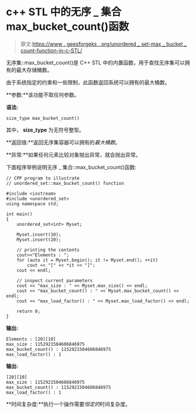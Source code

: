 # c++ STL 中的无序 _ 集合 max_bucket_count()函数

> 原文:[https://www . geesforgeks . org/unordered _ set-max _ bucket _ count-function-in-c-STL/](https://www.geeksforgeeks.org/unordered_set-max_bucket_count-function-in-c-stl/)

无序集::max_bucket_count()是 C++ STL 中的内置函数，用于查找无序集可以拥有的最大存储桶数。

由于系统指定的约束和一些限制，此函数返回系统可以拥有的最大桶数。

**参数:**该功能不取任何参数。

**语法:**

```
size_type max_bucket_count()
```

其中， **size_type** 为无符号整型。

**返回值:**返回无序集容器可以拥有的*最大桶数*。

**异常:**如果任何元素比较对象抛出异常，就会抛出异常。

下面程序举例说明无序 _ 集合::max_bucket_count()函数:

```
// CPP program to illustrate 
// unordered_set::max_bucket_count() function

#include <iostream>
#include <unordered_set>
using namespace std;

int main()
{
    unordered_set<int> Myset;

    Myset.insert(10);
    Myset.insert(20);

    // printing the contents
    cout<<"Elements : ";
    for (auto it = Myset.begin(); it != Myset.end(); ++it)
        cout << "[" << *it << "]";
    cout << endl;

    // inspect current parameters
    cout << "max_size : " << Myset.max_size() << endl;
    cout << "max_bucket_count() : " << Myset.max_bucket_count() << endl;
    cout << "max_load_factor() : " << Myset.max_load_factor() << endl;

    return 0;
}
```

**输出:**

```
Elements : [20][10]
max_size : 1152921504606846975
max_bucket_count() : 1152921504606846975
max_load_factor() : 1

```

**输出:**

```
[20][10]
max_size : 1152921504606846975
max_bucket_count() : 1152921504606846975
max_load_factor() : 1
```

**时间复杂度:**执行一个操作需要*恒定的*时间复杂度。